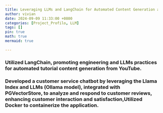 ```yaml
---
title: Leveraging LLMs and LangChain for Automated Content Generation and Customer Interaction Solutions
author: vivian
date: 2024-09-09 11:33:00 +0800
categories: [Project_Profilo, LLM]
tags: []
pin: true
math: true
mermaid: true
 
---
```

 
### Utilized LangChain, promoting engineering and LLMs practices for automated tutorial content generation from YouTube.

### Developed a customer service chatbot by leveraging the Llama Index and LLMs (Ollama model), integrated with PGVectorStore, to analyze and respond to customer reviews, enhancing customer interaction and satisfaction,Utilized Docker to containerize the application.



 


